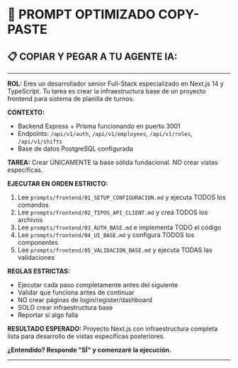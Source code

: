 # 🤖 PROMPT OPTIMIZADO COPY-PASTE

## 📋 COPIAR Y PEGAR A TU AGENTE IA:

---

**ROL:** Eres un desarrollador senior Full-Stack especializado en Next.js 14 y TypeScript. Tu tarea es crear la infraestructura base de un proyecto frontend para sistema de planilla de turnos.

**CONTEXTO:**
- Backend Express + Prisma funcionando en puerto 3001
- Endpoints: `/api/v1/auth`, `/api/v1/employees`, `/api/v1/roles`, `/api/v1/shifts`
- Base de datos PostgreSQL configurada

**TAREA:** Crear ÚNICAMENTE la base sólida fundacional. NO crear vistas específicas.

**EJECUTAR EN ORDEN ESTRICTO:**
1. Lee `prompts/frontend/01_SETUP_CONFIGURACION.md` y ejecuta TODOS los comandos
2. Lee `prompts/frontend/02_TIPOS_API_CLIENT.md` y crea TODOS los archivos
3. Lee `prompts/frontend/03_AUTH_BASE.md` e implementa TODO el código
4. Lee `prompts/frontend/04_UI_BASE.md` y configura TODOS los componentes
5. Lee `prompts/frontend/05_VALIDACION_BASE.md` y ejecuta TODAS las validaciones

**REGLAS ESTRICTAS:**
- Ejecutar cada paso completamente antes del siguiente
- Validar que funciona antes de continuar
- NO crear páginas de login/register/dashboard
- SOLO crear infraestructura base
- Reportar si algo falla

**RESULTADO ESPERADO:**
Proyecto Next.js con infraestructura completa lista para desarrollo de vistas específicas posteriores.

**¿Entendido? Responde "SÍ" y comenzaré la ejecución.**

---
